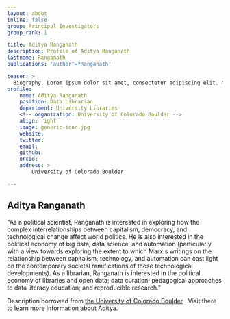 ```yaml
---
layout: about
inline: false
group: Principal Investigators
group_rank: 1

title: Aditya Ranganath
description: Profile of Aditya Ranganath
lastname: Ranganath
publications: 'author^=*Ranganath'

teaser: >
  Biography. Lorem ipsum dolor sit amet, consectetur adipiscing elit. Nunc pretium ac nibh eget egestas. Vestibulum nisl eros, rutrum ac augue eget, elementum dapibus lacus. Etiam quis bibendum quam. Morbi consequat erat vitae tempus faucibus.
profile:
    name: Aditya Ranganath
    position: Data Librarian
    department: University Libraries
    <!-- organization: University of Colorado Boulder -->
    align: right
    image: generic-icon.jpg
    website: 
    twitter: 
    email: 
    github: 
    orcid: 
    address: >
        University of Colorado Boulder

---
```


## Aditya Ranganath

"As a political scientist, Ranganath is interested in exploring how the complex interrelationships between capitalism, democracy, and technological change affect world politics. He is also interested in the political economy of big data, data science, and automation (particularly with a view towards exploring the extent to which Marx's writings on the relationship between capitalism, technology, and automation can cast light on the contemporary societal ramifications of these technological developments). As a librarian, Ranganath is interested in the political economy of libraries and open data; data curation; pedagogical approaches to data literacy education; and reproducible research."

Description borrowed from [the University of Colorado Boulder](https://experts.colorado.edu/display/fisid_167884) . Visit there to learn more information about Aditya.
